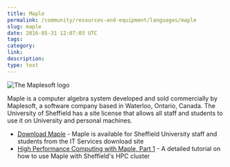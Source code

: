 ```yaml
---
title: Maple
permalink: /community/resources-and-equipment/languages/maple
slug: maple
date: 2016-05-31 12:07:03 UTC
tags:
category:
link:
description:
type: text
---
```


![The Maplesoft logo](/assets/images/Maplesoft_logo.svg)

Maple is a computer algebra system developed and sold commercially by Maplesoft, a software company based in Waterloo, Ontario, Canada.
The University of Sheffield has a site license that allows all staff and students to use it on University and personal machines.

* [Download Maple](https://www.sheffield.ac.uk/software/) - Maple is available for Sheffield University staff and students from the IT Services download site
* [High Performance Computing with Maple, Part 1](/blog/hpc-maple-1/) - A detailed tutorial on how to use Maple with Sheffield's HPC cluster


